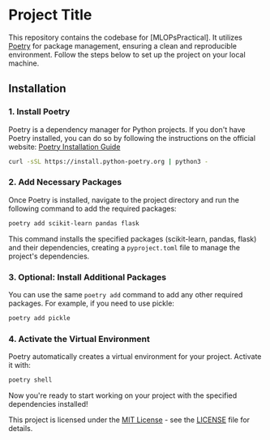 
# Project Title

This repository contains the codebase for [MLOPsPractical]. It utilizes [Poetry](https://python-poetry.org/) for package management, ensuring a clean and reproducible environment. Follow the steps below to set up the project on your local machine.

## Installation

### 1. Install Poetry

Poetry is a dependency manager for Python projects. If you don't have Poetry installed, you can do so by following the instructions on the official website: [Poetry Installation Guide](https://python-poetry.org/docs/#installation)

```bash
curl -sSL https://install.python-poetry.org | python3 -
```

### 2. Add Necessary Packages

Once Poetry is installed, navigate to the project directory and run the following command to add the required packages:

```bash
poetry add scikit-learn pandas flask
```

This command installs the specified packages (scikit-learn, pandas, flask) and their dependencies, creating a `pyproject.toml` file to manage the project's dependencies.

### 3. Optional: Install Additional Packages

You can use the same `poetry add` command to add any other required packages. For example, if you need to use pickle:

```bash
poetry add pickle
```

### 4. Activate the Virtual Environment

Poetry automatically creates a virtual environment for your project. Activate it with:

```bash
poetry shell
```

Now you're ready to start working on your project with the specified dependencies installed!



This project is licensed under the [MIT License](LICENSE) - see the [LICENSE](LICENSE) file for details.
